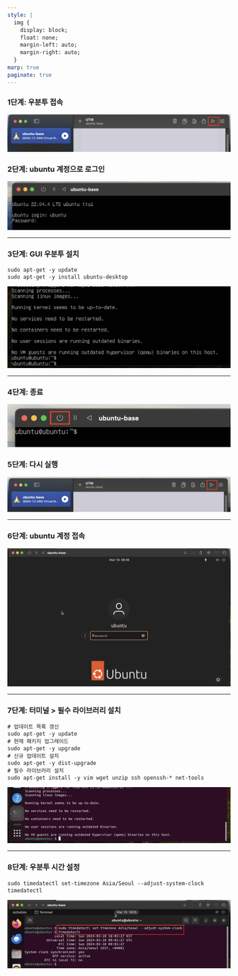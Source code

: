 ```yaml
---
style: |
  img {
    display: block;
    float: none;
    margin-left: auto;
    margin-right: auto;
  }
marp: true
paginate: true
---
```

### 1단계: 우분투 접속 
![alt text](./img/image-29.png)

### 2단계: ubuntu 계정으로 로그인 
![alt text](./img/image-30.png)

---
### 3단계: GUI 우분투 설치
```shell
sudo apt-get -y update
sudo apt-get -y install ubuntu-desktop
```
![alt text](./img/image-31.png)

---
### 4단계: 종료 
![alt text](./img/image-32.png)

### 5단계: 다시 실행 
![alt text](./img/image-33.png)

---
### 6단계: ubuntu 계정 접속 
![w:800](./img/image-34.png)

---
### 7단계: 터미널 > 필수 라이브러리 설치 
```shell
# 업데이트 목록 갱신
sudo apt-get -y update
# 현재 패키지 업그레이드 
sudo apt-get -y upgrade
# 신규 업데이트 설치 
sudo apt-get -y dist-upgrade
# 필수 라이브러리 설치 
sudo apt-get install -y vim wget unzip ssh openssh-* net-tools
```
![alt text](./img/image-35.png)

---
### 8단계: 우분투 시간 설정 
```shell
sudo timedatectl set-timezone Asia/Seoul --adjust-system-clock
timedatectl
```
![alt text](./img/image-37.png)









